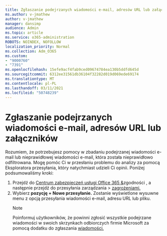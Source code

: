 ```yaml
---
title: Zgłaszanie podejrzanych wiadomości e-mail, adresów URL lub załączników
ms.author: v-jmathew
author: v-jmathew
manager: dansimp
audience: Admin
ms.topic: article
ms.service: o365-administration
ROBOTS: NOINDEX, NOFOLLOW
localization_priority: Normal
ms.collection: Adm_O365
ms.custom:
- "9000760"
- "7391"
ms.openlocfilehash: 15efe9acf4fab9ced09674784ea130b5ddfd645d
ms.sourcegitcommit: 6312ee31561db36104f32282d019d069ede69174
ms.translationtype: MT
ms.contentlocale: pl-PL
ms.lasthandoff: 03/11/2021
ms.locfileid: "50748239"
---
```

# <a name="report-suspicious-emails-urls-or-attachments"></a>Zgłaszanie podejrzanych wiadomości e-mail, adresów URL lub załączników

Rozumiem, że potrzebujesz pomocy w zbadaniu podejrzanej wiadomości e-mail lub nieprawidłowej wiadomości e-mail, która została nieprawidłowo odfiltrowana. Mogę pomóc Ci w przesłaniu problemu do analizy za pomocą Eksploratora przesyłania, który natychmiast udzieli Ci opinii. Poniżej podsumowaliśmy kroki:

1. Przejdź do [Centrum zabezpieczeń usługi Office 365 &](https://go.microsoft.com/fwlink/p/?linkid=2077143)zgodności , a następnie przejdź do przesyłania zarządzania   >  [zagrożeniami.](https://go.microsoft.com/fwlink/?linkid=2101521)
2. Wybierz **pozycję + Nowe przesyłanie.** Zostanie wyświetlone wysuwne menu z opcją przesyłania wiadomości e-mail, adresu URL lub pliku.
    > [!NOTE]
    > Poinformuj użytkowników, że powinni zgłosić wszystkie podejrzane wiadomości w swoich skrzynkach odbiorczych firmie Microsoft za pomocą dodatku do zgłaszania [wiadomości.](https://go.microsoft.com/fwlink/?linkid=2092385)
